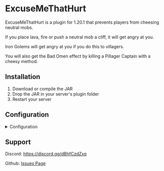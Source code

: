 # ExcuseMeThatHurt
ExcuseMeThatHurt is a plugin for 1.20.1 that prevents players from cheesing neutral mobs.

If you place lava, fire or push a neutral mob a cliff, it will get angry at you.

Iron Golems will get angry at you if you do this to villagers.

You will also get the Bad Omen effect by killing a Pillager Captain with a cheesy method.

## Installation

1. Download or compile the JAR
2. Drop the JAR in your server's plugin folder
3. Restart your server

## Configuration

<details>
<summary>Configuration</summary>

```yaml
#What range should we tell mobs about hazardous materials in?
#Recommended: 6-8
WarnMobsRange: 8
#What range should we allow mobs to target a player on hurt?
MaxAttackDistance: 15
Threats:
  Push:
    #Do you want mobs to realise they're being pushed of a cliff?
    #Disable, if you encounter lags
    Enabled: true
    #When do you want a mob to forget this action?
    #The unit is seconds
    #Recommended: 3-5
    Forget: 5
  Lava:
    #Do you want mobs to realise you place lava on them?
    Enabled: true
    #When do you want a mob to forget this action?
    #The unit is seconds
    #Recommended: 10-15
    Forget: 10
  Fire:
    #Do you want mobs to realise you set them on fire?
    Enabled: true
    #When do you want a mob to forget this action?
    #The unit is seconds
    #Recommended: 10-15
    Forget: 10
SpecialCases:
  Villagers:
    #Do you want villagers to snitch on you?
    #Disable, if you encounter lags
    AlertGolems: true
    #What range should we notify golems in?
    Range: 32
  ZombifiedPiglin:
    #Do you want the Pigmen to unite?
    #Disable, if you encounter lags
    AlertPigmen: true
    #What range should we notify other pigmen in?
    Range: 32
  Pillager:
    #Do you want players to receive the Bad Omen effect?
    BadOmen: true
```

</details>

## Support
Discord: https://discord.gg/dBhfCzdZxq

Github: [Issues Page](https://github.com/TheBlackEntity/ExcuseMeThatHurt/issues)
